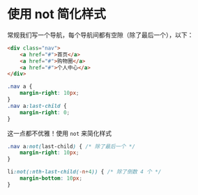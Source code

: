 # 使用 not 简化样式

常规我们写一个导航，每个导航间都有空隙（除了最后一个），以下：

```html
<div class="nav">
	<a href="#">首页</a>
	<a href="#">购物圈</a>
	<a href="#">个人中心</a>
</div>
```

```css
.nav a {
	margin-right: 10px;
}
.nav a:last-child {
	margin-right: 0;
}
```

这一点都不优雅！使用 `not` 来简化样式

```css
.nav a:not(last-child) { /* 除了最后一个 */
	margin-right: 10px;
}
```

```css
li:not(:nth-last-child(-n+4)) { /* 除了倒数 4 个 */
	margin-bottom: 10px;
}
```
